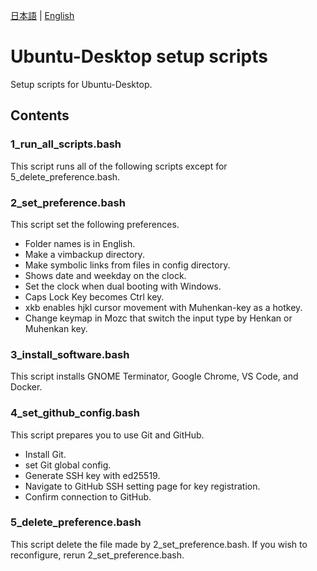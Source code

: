 [日本語](/README.md) | [English](/README_en.md)

# Ubuntu-Desktop setup scripts

Setup scripts for Ubuntu-Desktop.

## Contents

### 1_run_all_scripts.bash

This script runs all of the following scripts except for 5_delete_preference.bash.

### 2_set_preference.bash

This script set the following preferences.
- Folder names is in English.
- Make a vimbackup directory.
- Make symbolic links from files in config directory.
- Shows date and weekday on the clock.
- Set the clock when dual booting with Windows.
- Caps Lock Key becomes Ctrl key.
- xkb enables hjkl cursor movement with Muhenkan-key as a hotkey.
- Change keymap in Mozc that switch the input type by Henkan or Muhenkan key.

### 3_install_software.bash

This script installs GNOME Terminator, Google Chrome, VS Code, and Docker.

### 4_set_github_config.bash

This script prepares you to use Git and GitHub.
- Install Git.
- set Git global config.
- Generate SSH key with ed25519.
- Navigate to GitHub SSH setting page for key registration.
- Confirm connection to GitHub.

### 5_delete_preference.bash

This script delete the file made by 2_set_preference.bash.
If you wish to reconfigure, rerun 2_set_preference.bash.